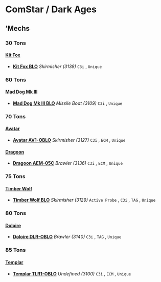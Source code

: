 # ComStar / Dark Ages 

## ’Mechs 

### 30 Tons 

#### [Kit Fox](../../units/kit_fox.md) 

- [**Kit Fox BLO**](../../units/kit_fox/kit_fox_blo.md) *Skirmisher (3138)* `C3i` , `Unique` 

### 60 Tons 

#### [Mad Dog Mk III](../../units/mad_dog_mk_iii.md) 

- [**Mad Dog Mk III BLO**](../../units/mad_dog_mk_iii/mad_dog_mk_iii_blo.md) *Missile Boat (3109)* `C3i` , `Unique` 

### 70 Tons 

#### [Avatar](../../units/avatar.md) 

- [**Avatar AV1-OBLO**](../../units/avatar/avatar_av1-oblo.md) *Skirmisher (3127)* `C3i` , `ECM` , `Unique` 

#### [Dragoon](../../units/dragoon.md) 

- [**Dragoon AEM-05C**](../../units/dragoon/dragoon_aem-05c.md) *Brawler (3136)* `C3i` , `ECM` , `Unique` 

### 75 Tons 

#### [Timber Wolf](../../units/timber_wolf.md) 

- [**Timber Wolf BLO**](../../units/timber_wolf/timber_wolf_blo.md) *Skirmisher (3129)* `Active Probe` , `C3i` , `TAG` , `Unique` 

### 80 Tons 

#### [Doloire](../../units/doloire.md) 

- [**Doloire DLR-OBLO**](../../units/doloire/doloire_dlr-oblo.md) *Brawler (3140)* `C3i` , `TAG` , `Unique` 

### 85 Tons 

#### [Templar](../../units/templar.md) 

- [**Templar TLR1-OBLO**](../../units/templar/templar_tlr1-oblo.md) *Undefined (3100)* `C3i` , `ECM` , `Unique` 

